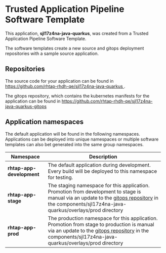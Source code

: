 # Trusted Application Pipeline Software Template

This application, **sjl17z4na-java-quarkus**, was created from a Trusted Application Pipeline Software Template.

The software templates create a new source and gitops deployment repositories with a sample source application. 

## Repositories

The source code for your application can be found in [https://github.com/rhtap-rhdh-qe/sjl17z4na-java-quarkus ](https://github.com/rhtap-rhdh-qe/sjl17z4na-java-quarkus ).
 
The gitops repository, which contains the kubernetes manifests for the application can be found in 
[https://github.com/rhtap-rhdh-qe/sjl17z4na-java-quarkus-gitops ](https://github.com/rhtap-rhdh-qe/sjl17z4na-java-quarkus-gitops ) 

## Application namespaces 

The default application will be found in the following namespaces. Applications can be deployed into unique namespaces or multiple software templates can also bet generated into the same group namespaces.  

|  Namespace   |  Description   |  
| -------- | -------- |   
| **rhtap-app-development** | The default application during development. Every build will be deployed to this namespace for testing. | 
| **rhtap-app-stage** | The staging namespace for this application. Promotion from development to stage is manual via an update to the [gitops repository](https://github.com/rhtap-rhdh-qe/sjl17z4na-java-quarkus-gitops ) in the components/sjl17z4na-java-quarkus/overlays/prod directory |  
| **rhtap-app-prod** | The production namespace for this application. Promotion from stage to production is manual via an update to the [gitops repository](https://github.com/rhtap-rhdh-qe/sjl17z4na-java-quarkus-gitops ) in the components/sjl17z4na-java-quarkus/overlays/prod directory | 